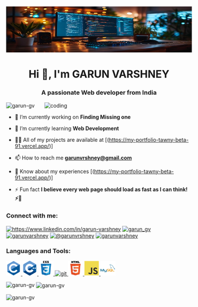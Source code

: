 ![logo](https://github.com/GARUN-GV/GARUN-GV/blob/main/bannergithub.jpg)
<h1 align="center">Hi 👋, I'm GARUN VARSHNEY</h1>
<h3 align="center">A passionate Web developer from India</h3>
<img align="right"  alt="coding" width="400px"  style="border-radius:10; box-shadow: 2 2 lightslategraygrey;"src="https://mir-s3-cdn-cf.behance.net/project_modules/fs/e07b3b143584307.627d105a60856.gif">

<p align="left"> <img src="https://komarev.com/ghpvc/?username=garun-gv&label=Profile%20views&color=0e75b6&style=flat" alt="garun-gv" /> </p>

- 🔭 I’m currently working on **Finding Missing one**

- 🌱 I’m currently learning **Web Development**

- 👨‍💻 All of my projects are available at [(https://my-portfolio-tawny-beta-91.vercel.app/)]

- 📫 How to reach me **garunvrshney@gmail.com**

- 📄 Know about my experiences [(https://my-portfolio-tawny-beta-91.vercel.app/)]

- ⚡ Fun fact **I believe every web page should load as fast as I can think! ⚡💨**

<h3 align="left">Connect with me:</h3>
<p align="left">
<a href="https://linkedin.com/in/https://www.linkedin.com/in/garun-varshney" target="blank"><img align="center" src="https://raw.githubusercontent.com/rahuldkjain/github-profile-readme-generator/master/src/images/icons/Social/linked-in-alt.svg" alt="https://www.linkedin.com/in/garun-varshney" height="30" width="40" /></a>
<a href="https://instagram.com/garun_gv" target="blank"><img align="center" src="https://raw.githubusercontent.com/rahuldkjain/github-profile-readme-generator/master/src/images/icons/Social/instagram.svg" alt="garun_gv" height="30" width="40" /></a>
<a href="https://www.codechef.com/users/garunvarshney" target="blank"><img align="center" src="https://cdn.jsdelivr.net/npm/simple-icons@3.1.0/icons/codechef.svg" alt="garunvarshney" height="30" width="40" /></a>
<a href="https://www.hackerrank.com/@garunvrshney" target="blank"><img align="center" src="https://raw.githubusercontent.com/rahuldkjain/github-profile-readme-generator/master/src/images/icons/Social/hackerrank.svg" alt="@garunvrshney" height="30" width="40" /></a>
<a href="https://www.leetcode.com/garunvarshney" target="blank"><img align="center" src="https://raw.githubusercontent.com/rahuldkjain/github-profile-readme-generator/master/src/images/icons/Social/leet-code.svg" alt="garunvarshney" height="30" width="40" /></a>
</p>

<h3 align="left">Languages and Tools:</h3>
<p align="left"> <a href="https://www.cprogramming.com/" target="_blank" rel="noreferrer"> <img src="https://raw.githubusercontent.com/devicons/devicon/master/icons/c/c-original.svg" alt="c" width="40" height="40"/> </a> <a href="https://www.w3schools.com/cpp/" target="_blank" rel="noreferrer"> <img src="https://raw.githubusercontent.com/devicons/devicon/master/icons/cplusplus/cplusplus-original.svg" alt="cplusplus" width="40" height="40"/> </a> <a href="https://www.w3schools.com/css/" target="_blank" rel="noreferrer"> <img src="https://raw.githubusercontent.com/devicons/devicon/master/icons/css3/css3-original-wordmark.svg" alt="css3" width="40" height="40"/> </a> <a href="https://git-scm.com/" target="_blank" rel="noreferrer"> <img src="https://www.vectorlogo.zone/logos/git-scm/git-scm-icon.svg" alt="git" width="40" height="40"/> </a> <a href="https://www.w3.org/html/" target="_blank" rel="noreferrer"> <img src="https://raw.githubusercontent.com/devicons/devicon/master/icons/html5/html5-original-wordmark.svg" alt="html5" width="40" height="40"/> </a> <a href="https://developer.mozilla.org/en-US/docs/Web/JavaScript" target="_blank" rel="noreferrer"> <img src="https://raw.githubusercontent.com/devicons/devicon/master/icons/javascript/javascript-original.svg" alt="javascript" width="40" height="40"/> </a> <a href="https://www.mysql.com/" target="_blank" rel="noreferrer"> <img src="https://raw.githubusercontent.com/devicons/devicon/master/icons/mysql/mysql-original-wordmark.svg" alt="mysql" width="40" height="40"/> </a> </p>

<p><img align="left"  style="padding:5 margin:25 25 25 25;"src="https://github-readme-stats.vercel.app/api/top-langs?username=garun-gv&show_icons=true&locale=en&layout=compact" alt="garun-gv" /></p>

<p>&nbsp;<img align="center" src="https://github-readme-stats.vercel.app/api?username=garun-gv&show_icons=true&locale=en" alt="garun-gv" /></p>

<p><img align="center" src="https://github-readme-streak-stats.herokuapp.com/?user=garun-gv&" alt="garun-gv" /></p>

